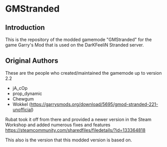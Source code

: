 # GMStranded

## Introduction

This is the repository of the modded gamemode "GMStranded" for the game Garry's Mod that is used on the DarKFeeliN Stranded server.
## Original Authors
These are the people who created/maintained the gamemode up to version 2.2
* jA_cOp
* prop_dynamic
* Chewgum
* Wokkel
(https://garrysmods.org/download/5695/gmod-stranded-221-unofficial)

Rubat took it off from there and provided a newer version in the Steam Workshop and added numerous fixes and features https://steamcommunity.com/sharedfiles/filedetails/?id=133364818

This also is the version that this modded version is based on.